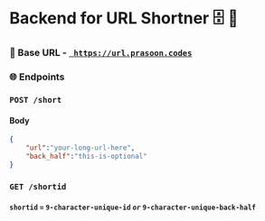 # Backend for URL Shortner 🗄️ 🔧

### 🔗 Base URL - <a href='https://url.prasoon.codes' target='_blank'>``` https://url.prasoon.codes```</a>

### 🌐 Endpoints 

### ```POST /short```
#### Body
```json
{
    "url":"your-long-url-here",
    "back_half":"this-is-optional"
}
```

### ```GET /shortid```
#### ```shortid``` ```=``` ```9-character-unique-id``` <i>```or```</i> ```9-character-unique-back-half```
